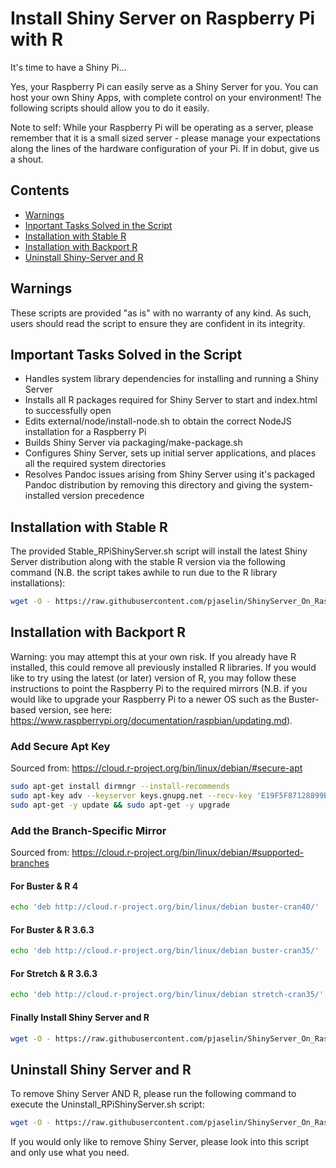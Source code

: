 # Install Shiny Server on Raspberry Pi with R

It's time to have a Shiny Pi...

Yes, your Raspberry Pi can easily serve as a Shiny Server for you. You can host your own Shiny Apps, with complete control on your environment! The following scripts should allow you to do it easily. 

Note to self: While your Raspberry Pi will be operating as a server, please remember that it is a small sized server - please manage your expectations along the lines of the hardware configuration of your Pi. If in dobut, give us a shout.


## Contents
- [Warnings](#Warnings)
- [Inportant Tasks Solved in the Script](#Important-Tasks-Solved-in-the-Script)
- [Installation with Stable R](#Installation-with-Stable-R)
- [Installation with Backport R](#Installation-with-Backport-R)
- [Uninstall Shiny-Server and R](#Uninstall-Shiny-Server-and-R)


## Warnings
These scripts are provided "as is" with no warranty of any kind. As such, users should read the script to ensure they are confident in its integrity. 

## Important Tasks Solved in the Script
- Handles system library dependencies for installing and running a Shiny Server
- Installs all R packages required for Shiny Server to start and index.html to successfully open
- Edits external/node/install-node.sh to obtain the correct NodeJS installation for a Raspberry Pi
- Builds Shiny Server via packaging/make-package.sh
- Configures Shiny Server, sets up initial server applications, and places all the required system directories
- Resolves Pandoc issues arising from Shiny Server using it's packaged Pandoc distribution by removing this directory and giving the system-installed version precedence


## Installation with Stable R

The provided Stable_RPiShinyServer.sh script will install the latest Shiny Server distribution along with the stable R version via the following command (N.B. the script takes awhile to run due to the R library installations):
```bash
wget -O - https://raw.githubusercontent.com/pjaselin/ShinyServer_On_RaspberryPi/master/StableInstall_RPiShinyServer.sh | bash
```

## Installation with Backport R
Warning: you may attempt this at your own risk. If you already have R installed, this could remove all previously installed R libraries. If you would like to try using the latest (or later) version of R, you may follow these instructions to point the Raspberry Pi to the required mirrors (N.B. if you would like to upgrade your Raspberry Pi to a newer OS such as the Buster-based version, see here: https://www.raspberrypi.org/documentation/raspbian/updating.md).


### Add Secure Apt Key
Sourced from: https://cloud.r-project.org/bin/linux/debian/#secure-apt
```bash
sudo apt-get install dirmngr --install-recommends
sudo apt-key adv --keyserver keys.gnupg.net --recv-key 'E19F5F87128899B192B1A2C2AD5F960A256A04AF'
sudo apt-get -y update && sudo apt-get -y upgrade
```

### Add the Branch-Specific Mirror
Sourced from: https://cloud.r-project.org/bin/linux/debian/#supported-branches

#### For Buster & R 4
```bash
echo 'deb http://cloud.r-project.org/bin/linux/debian buster-cran40/' | sudo tee --append /etc/apt/sources.list
```

#### For Buster & R 3.6.3
```bash
echo 'deb http://cloud.r-project.org/bin/linux/debian buster-cran35/' | sudo tee --append /etc/apt/sources.list
```

#### For Stretch & R 3.6.3
```bash
echo 'deb http://cloud.r-project.org/bin/linux/debian stretch-cran35/' | sudo tee --append /etc/apt/sources.list
```

#### Finally Install Shiny Server and R
```bash
wget -O - https://raw.githubusercontent.com/pjaselin/ShinyServer_On_RaspberryPi/master/StableInstall_RPiShinyServer.sh | bash
```

## Uninstall Shiny Server and R
To remove Shiny Server AND R, please run the following command to execute the Uninstall_RPiShinyServer.sh script:
```bash
wget -O - https://raw.githubusercontent.com/pjaselin/ShinyServer_On_RaspberryPi/master/Uninstall_RPiShinyServer.sh | bash
```
If you would only like to remove Shiny Server, please look into this script and only use what you need.
